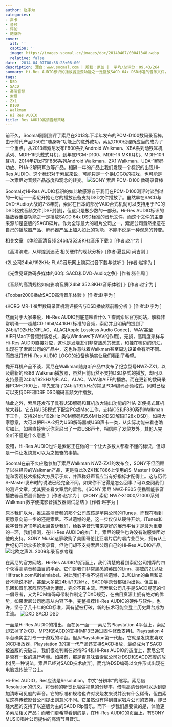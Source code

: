 ```yaml
---
author: 赵宇为
categories:
- 声卡
- 音频
- 评论
- 随身听
cover:
  alt: ''
  caption: ''
  image: https://images.soomal.cc/images/doc/20140407/00041348.webp
  relative: false
date: '2014-04-07T00:38:28+08:00'
description: 源自：www.soomal.com | 版权：原创 |  平均/总评分：09.43/264
summary: Hi-Res AUDIO标识的播放器重要功能之一是播放SACD 64x DSD标准的音乐文件，而这个文件的主要来源却是盗版的SACD碟片。作为全球最大的唱片公司之一，索尼公司竟然愿意在自己的播放器产品、解码器产品上加入如此的功能，不能不说是一种观念的转变。
tags:
- DSD
- SACD
- 高清音频
- 索尼
- ZX1
- D100
- Walkman
- Hi Res AUDIO
title: Res AUDIO高清音频策略
---
```


前不久，Soomal刚刚测评了索尼在2013年下半年发布的PCM-D100数码录音棒，由于前代产品D50在“随身听”功能上的意外成功，索尼D100也理所应当的成为了一个重点。从2013年索尼发布F800系列Android Walkman、XBA系列动铁耳机系列、MDR-1R头戴式耳机，到年底PCM-D100、MDR-1R MKII耳机、MDR-10R耳机，2014年初发布F886系列Android Walkman、ZX1 Walkman、UDA-1解码功放、PHA-2解码耳放等产品，相隔一年的产品上我们发现一个标识的出现Hi-Res AUDIO。这个标识对于索尼来说，可能只是一个换LOGO的把戏，也可能是一次索尼对音频产品态度和观念的转变。
 ![SONY 索尼 PCM-D100 数码录音棒](https://images.soomal.cc/images/doc/20140307/00040707.webp)




Soomal对Hi-Res AUDIO标识的如此敏感源自于我们在PCM-D100测评时谈到过的一句话――索尼开始让它的播放设备支持DSD文件播放了。虽然早在SACD与DVD-Audio大战的7-8年前，索尼在日本的部分VAIO台式机就可以支持用于PC的DSD格式音频文件[DSF封装]，但这只是极少数的一部分。Hi-Res AUDIO标识的播放器重要功能之一是播放SACD 64x DSD标准的音乐文件，而这个文件的主要来源却是盗版的SACD碟片。作为全球最大的唱片公司之一，索尼公司竟然愿意在自己的播放器产品、解码器产品上加入如此的功能，不能不说是一种观念的转变。

相关文章
《体验高清音频 24bit/352.8KHz音乐下载 》[作者:赵宇为 ]

《高清演进，从辉煌到迷茫 相关硬件的现状分析》[作者:夏昆冈 尚吉刚 ]

《2L公司24bit/192KHz FLAC音乐网上购买试音下载与试听 》[作者:赵宇为 ]

《光盘见证数码多媒体的30年 SACD和DVD-Audio之争》[作者:张伟周 ]

《音频的高清规格如何影响音质[24bit 352.8KHz音乐体验] 》[作者:赵宇为 ]

《Foobar2000播放SACD高清音乐体验 》[作者:赵宇为 ]

《KORG MR-1 微型数码录音机测评报告与DSD播放器前瞻分析 》[作者:赵宇为 ]

然而对于大家来说，Hi-Res AUDIO到底意味着什么？查阅索尼官方网站，解释非常明确――超越CD 16bit/44.1kHz标准的音频，索尼并且明确的提到了24bit/192kHz的FLAC、ALAC[Apple Lossless Audio Codec]、WAV甚至AIFF[Mac下音频封装格式，类似Windows下WAV的作用]。无损，高精度采样与Hi-Res AUDIO直接对应，这也是发烧友们非常熟悉的概念，和挂在嘴边的词汇，出现在了索尼公司的产品中，这也许意味着Walkman甚至周边设备会有所不同。而首批打有Hi-Res AUDIO LOGO的设备也确实让我们看到了希望。

抛开耳机产品不谈，索尼在Walkman随身听产品中发布了纪念型号NWZ-ZX1，以及最新的F886 Walkman播放器，虽然目前仍然不支持DSD格式的播放，却可以支持最高24bit/192kHz的FLAC、ALAC、WAV和AIFF的播放。而在更新的数码录棒PCM-D100上，率先支持了24bit/192kHz的常见PCM编码音频格式，同时已经可以支持DFF和DSF DSD编码音频文件播放。

除此之外，索尼还发布了具有USB解码和耳机放大输出功能的PHA-2[便携式耳机放大器]。它支持USB模式下配合PC或Mac工作，支持iOS和F880系列Walkman下工作，支持24bit/192kHz PCM解码和5.6MHz的DSD解码[128x DSD]。如果大家愿意，大可以把PHA-2归为USB解码器或USB声卡一类，从实际功能来看也确实如此，如果直接告诉你索尼出了一款USB声卡，相信除了发烧友外，其他人完全听不懂是什么意思？

没错，Hi-Res AUDIO也许是索尼正在做的一个让大多数人都看不懂的标识，但却是一件让发烧友可以为之振奋的事情。

Soomal在前不久应邀参加了索尼Walkman NWZ-ZX1的发布会，SONY不但回顾了以往经典的Walkman产品，更是将此次ZX1和F886上使用的S-Master HX的性能和客观技术指标大方展示于众，并声称好声音应当有好指标才配得上。这与历代S-Master发布时的说法已经完全不同。如果你不记得是怎么回事？可以查阅我们的测评文章，尤其要查看文章后的留言。《SONY 索尼 NWZ-F805 便携智能影音播放器音质测评报告 》[作者:赵宇为 ]
《SONY 索尼 NWZ-X1000/Z1000系列 Walkman 数字便携影音播放器测试总结 》[作者:赵宇为 ]




原本我们以为，推进高清音频的那个公司应该是苹果公司的iTunes，而现在看到更愿意向前一步的还是索尼。不过遗憾的是，这一步仅仅从硬件开始。iTunes和数字音乐近10年的发展告诉我们，给数字音乐带来更好的展示平台才是最为重要的一环，我们推测，在Hi-Res AUDIO的推广上，索尼的硬件也许没有说服集团对他的支持。SONY Music这家收购了美国哥伦比亚唱片后的唱片业巨头，拥有从上世纪初开始众多珍贵录音。但他们却不支持索尼公司自己的Hi-Res AUDIO产品。
![北欧之声2L 2009年录音参考碟](https://images.soomal.cc/images/doc/20091219/00003412.webp)




在索尼的官方网站，Hi-Res AUDIO的页面上，我们清楚的看到索尼公司推荐的四个获得高清音频曲目的平台。它们是我们非常熟悉的英国的Linn、挪威的2L以及Hifitrack.com和Naimlabel。对此我们不得不说有些遗憾，2L和Linn的曲目和录音不能说不好，甚至大多数24bit/192kHz、SACD等录音都极为出色。但曲目、乐团和音乐家阵容还极为薄弱，完全不算主流。而索尼公司几乎是SACD规范的惟一倡导者，又为PCM编码母带制作制定了DXD规范，在曲目资源上拥有绝对的优势，如果索尼公司愿意从内容下手，完整推荐Hi-Res AUDIO的硬件与软件。也许，坚守了几十年的CD标准，真有望被打破，新的技术可能会登上历史舞台成为主流。
![DXD SACD DSD](https://images.soomal.cc/images/doc/20090603/00002033.webp)




一面是Hi-Res AUDIO的推出，而在另一面――索尼的Playstation 4平台上，索尼却去掉了对CD、MP3和SACD的支持[MP3已通过固件修改支持]。Playstation 4平台确实主打专一于游戏的平台。但从Playstation第一代起，它就是发烧友喜欢的CD播放器，Playstation 3的第一代产品还支持SACD播放，最终成为了SACD被盗版的突破口。我们很难判断在对待PS4和Hi-Res AUDIO的态度上，索尼公司是否有一致的进行考量。如果有，那是否意味着索尼公司对DSD和SACD态度的放松[另一种说法，索尼已经对SACD技术放弃]，而允许DSD编码以文件形式出现在电脑或传统平台上。

Hi-Res AUDIO，Res应该是Resolution，中文"分辨率"的缩写。索尼借Resolution的词义，将音频的听觉比喻做视觉的分辨率，借喻高清音频可以达到更加清晰可见般的声音。它的标准和规格也许对发烧友来说并没有什么稀奇，但由索尼这样传统影音公司提出则意义不同。它虽然没有得到自家唱片公司的支持，却已经大胆的支持了以盗版为主的SACD Rip音乐。而下一步我们想要做的是，体验更多索尼相关产品；而我们更希望看到的是，在Hi-Res AUDIO的页面上，有SONY MUSIC唱片公司提供的高清节目音乐。